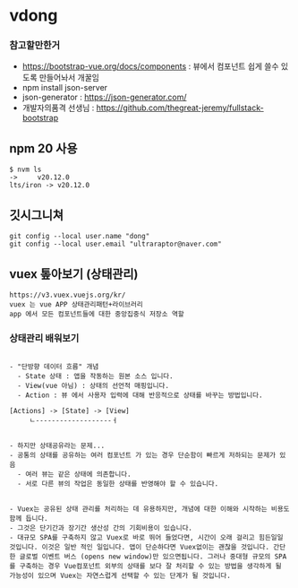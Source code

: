 # vdong

### 참고할만한거
- https://bootstrap-vue.org/docs/components : 뷰에서 컴포넌트 쉽게 쓸수 있도록 만들어놔서 개꿀임
- npm install json-server
- json-generator : https://json-generator.com/ 
- 개발자의품격 선생님 : https://github.com/thegreat-jeremy/fullstack-bootstrap
## npm 20 사용 
```
$ nvm ls
->     v20.12.0
lts/iron -> v20.12.0
```

## 깃시그니쳐
```
git config --local user.name "dong"
git config --local user.email "ultraraptor@naver.com"
```

## vuex 톺아보기 (상태관리)
```
https://v3.vuex.vuejs.org/kr/
vuex 는 vue APP 상태관리패턴+라이브러리
app 에서 모든 컴포넌트들에 대한 중앙집중식 저장소 역할
```

### 상태관리 배워보기
```text

- "단방향 데이터 흐름" 개념
  - State 상태 : 앱을 작동하는 원본 소스 입니다.
  - View(vue 아님) : 상태의 선언적 매핑입니다.
  - Action : 뷰 에서 사용자 입력에 대해 반응적으로 상태를 바꾸는 방법입니다.

[Actions] -> [State] -> [View] 
     ㄴ-------------------ㅓ


- 하지만 상태공유라는 문제...
- 공통의 상태를 공유하는 여러 컴포넌트 가 있는 경우 단순함이 빠르게 저하되는 문제가 있음
  - 여러 뷰는 같은 상태에 의존합니다.
  - 서로 다른 뷰의 작업은 동일한 상태를 반영해야 할 수 있습니다.


- Vuex는 공유된 상태 관리를 처리하는 데 유용하지만, 개념에 대한 이해와 시작하는 비용도 함께 듭니다. 
- 그것은 단기간과 장기간 생산성 간의 기회비용이 있습니다.
- 대규모 SPA를 구축하지 않고 Vuex로 바로 뛰어 들었다면, 시간이 오래 걸리고 힘든일일 것입니다. 이것은 일반 적인 일입니다. 앱이 단순하다면 Vuex없이는 괜찮을 것입니다. 간단한 글로벌 이벤트 버스 (opens new window)만 있으면됩니다. 그러나 중대형 규모의 SPA를 구축하는 경우 Vue컴포넌트 외부의 상태를 보다 잘 처리할 수 있는 방법을 생각하게 될 가능성이 있으며 Vuex는 자연스럽게 선택할 수 있는 단계가 될 것입니다.
```